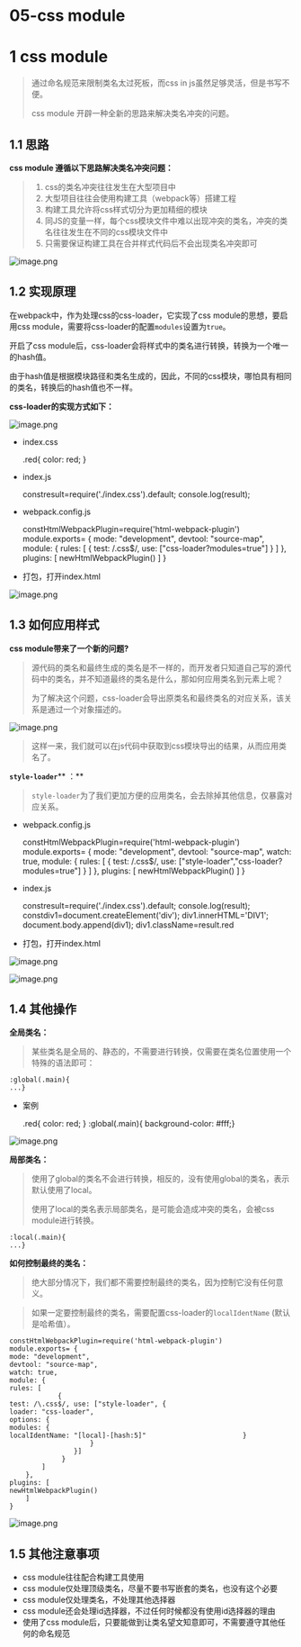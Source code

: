 # 05-css module 
# 1 css module

> 通过命名规范来限制类名太过死板，而css in js虽然足够灵活，但是书写不便。
> 
>  css module 开辟一种全新的思路来解决类名冲突的问题。

## 1.1 思路

**css module 遵循以下思路解决类名冲突问题：**

> 1. css的类名冲突往往发生在大型项目中
> 2. 大型项目往往会使用构建工具（webpack等）搭建工程
> 3. 构建工具允许将css样式切分为更加精细的模块
> 4. 同JS的变量一样，每个css模块文件中难以出现冲突的类名，冲突的类名往往发生在不同的css模块文件中
> 5. 只需要保证构建工具在合并样式代码后不会出现类名冲突即可

![image.png](../../.gitbook/assets/1603069069220-eb008097-b9e0-459c-b0cb-52f8820eb52e.png)

## 1.2 实现原理

在webpack中，作为处理css的css-loader，它实现了css module的思想，要启用css module，需要将css-loader的配置`modules`设置为`true`。

开启了css module后，css-loader会将样式中的类名进行转换，转换为一个唯一的hash值。

由于hash值是根据模块路径和类名生成的，因此，不同的css模块，哪怕具有相同的类名，转换后的hash值也不一样。

**css-loader的实现方式如下：**

![image.png](../../.gitbook/assets/1603069091797-7ceb67c9-831b-4195-9065-3e3e77d1c67a.png)

- index.css

    .red{
    color: red;
    }

- index.js

    constresult=require('./index.css').default;
    console.log(result);

- webpack.config.js

    constHtmlWebpackPlugin=require('html-webpack-plugin')
    module.exports= {
    mode: "development",
    devtool: "source-map",
    module: {
    rules: [
                { test: /\.css$/, use: ["css-loader?modules=true"] }
            ]
        },
    plugins: [
    newHtmlWebpackPlugin()
        ]
    }

- 打包，打开index.html

![image.png](../../.gitbook/assets/1603069911726-a937db68-16b9-4186-a49d-3a1ad7241c7d.png)

## 1.3 如何应用样式

**css module带来了一个新的问题?**

> 源代码的类名和最终生成的类名是不一样的，而开发者只知道自己写的源代码中的类名，并不知道最终的类名是什么，那如何应用类名到元素上呢？
> 
> 
> 
> 
> 为了解决这个问题，css-loader会导出原类名和最终类名的对应关系，该关系是通过一个对象描述的。

![image.png](../../.gitbook/assets/1603069509435-3ab50264-7d8a-4348-a822-261b10f8d93c.png)

> 这样一来，我们就可以在js代码中获取到css模块导出的结果，从而应用类名了。

**`style-loader`**** ：**

> `style-loader`为了我们更加方便的应用类名，会去除掉其他信息，仅暴露对应关系。

- webpack.config.js

    constHtmlWebpackPlugin=require('html-webpack-plugin')
    module.exports= {
    mode: "development",
    devtool: "source-map",
    watch: true,
    module: {
    rules: [
                { test: /\.css$/, use: ["style-loader","css-loader?modules=true"] }
            ]
        },
    plugins: [
    newHtmlWebpackPlugin()
        ]
    }

- index.js

    constresult=require('./index.css').default;
    console.log(result);
    constdiv1=document.createElement('div');
    div1.innerHTML='DIV1';
    document.body.append(div1);
    div1.className=result.red

- 打包，打开index.html

![image.png](../../.gitbook/assets/1603070887222-6a895425-4a68-4c31-afe5-c5b435c1b0fd.png)

![image.png](../../.gitbook/assets/1603070081414-d92fd9cd-016f-4a2c-b0a7-d78ef4d12a54.png)

## 1.4 其他操作

**全局类名：**

> 某些类名是全局的、静态的，不需要进行转换，仅需要在类名位置使用一个特殊的语法即可：

    :global(.main){
    ...}

- 案例

    .red{
    color: red;
    }
    :global(.main){
    background-color: #fff;}

![image.png](../../.gitbook/assets/1603071160762-d02b3ca5-d801-44a5-bea0-e198b6b6cb10.png)

**局部类名：**

> 使用了global的类名不会进行转换，相反的，没有使用global的类名，表示默认使用了local。
> 
> 
> 
> 
> 使用了local的类名表示局部类名，是可能会造成冲突的类名，会被css module进行转换。

    :local(.main){
    ...}

**如何控制最终的类名：**

> 绝大部分情况下，我们都不需要控制最终的类名，因为控制它没有任何意义。

> 如果一定要控制最终的类名，需要配置css-loader的`localIdentName` (默认是哈希值）。

    constHtmlWebpackPlugin=require('html-webpack-plugin')
    module.exports= {
    mode: "development",
    devtool: "source-map",
    watch: true,
    module: {
    rules: [
                { 
    test: /\.css$/, use: ["style-loader", {
    loader: "css-loader",
    options: {
    modules: {
    localIdentName: "[local]-[hash:5]"                        }
                        }
                    }]
                 }
            ]
        },
    plugins: [
    newHtmlWebpackPlugin()
        ]
    }

![image.png](../../.gitbook/assets/1603071613497-ae50657f-fe09-4139-aee4-1ed70b76812e.png)

## 1.5 其他注意事项

- css module往往配合构建工具使用
- css module仅处理顶级类名，尽量不要书写嵌套的类名，也没有这个必要
- css module仅处理类名，不处理其他选择器
- css module还会处理id选择器，不过任何时候都没有使用id选择器的理由
- 使用了css module后，只要能做到让类名望文知意即可，不需要遵守其他任何的命名规范